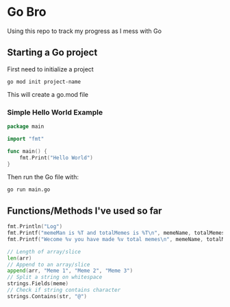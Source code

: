 # Go Bro

Using this repo to track my progress as I mess with Go

## Starting a Go project

First need to initialize a project
```
go mod init project-name
```

This will create a go.mod file

### Simple Hello World Example

```go
package main

import "fmt"

func main() {
	fmt.Print("Hello World")
}
```

Then run the Go file with:

```
go run main.go
```

## Functions/Methods I've used so far

```go
fmt.Println("Log")
fmt.Printf("memeMan is %T and totalMemes is %T\n", memeName, totalMemes)
fmt.Printf("Wecome %v you have made %v total memes\n", memeName, totalMemes)

// Length of array/slice
len(arr)
// Append to an array/slice 
append(arr, "Meme 1", "Meme 2", "Meme 3")
// Split a string on whitespace
strings.Fields(meme)
// Check if string contains character
strings.Contains(str, "@")
